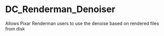 # DC_Renderman_Denoiser
Allows Pixar Renderman users to use the denoise based on rendered files from disk
